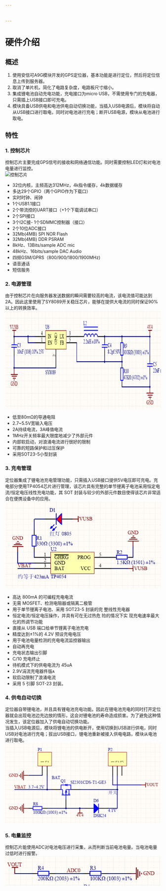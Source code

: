 ```yaml
---


---
```


<h1 id="硬件介绍">硬件介绍</h1>
<h2 id="概述">概述</h2>
<ol>
<li>使用安信可A9G模块开发的GPS定位器，基本功能是进行定位，然后将定位信息上传到服务器。</li>
<li>取消了单片机，简化了电路复杂度，电路板尺寸缩小。</li>
<li>集成锂电池自动充电功能，充电接口为micro USB，不需使用专门的充电器，只需插上USB接口即可充电。</li>
<li>模块具备USB供电和电池供电自动切换功能，当插入USB电源后，模块将自动从USB接口进行取电，同时对电池进行充电；断开USB电源，模块从电池进行取电。</li>
</ol>
<h2 id="特性">特性</h2>
<h3 id="控制芯片">1. 控制芯片</h3>
<p>控制芯片主要完成GPS信号的接收和网络通信功能。同时需要控制LED灯和对电池电量进行监控。<br>
<img src="https://github.com/Ai-Thinker-Open/GPRS_C_SDK/blob/master/doc/assets/A9.png" alt="控制芯片"></p>
<ul>
<li>32位内核，主频高达312MHz，4k指令缓存，4k数据缓存</li>
<li>多达29个GPIO（两个GPIO作为下载口）</li>
<li>实时时钟、闹钟</li>
<li>1个USB1.1接口</li>
<li>2个带流控的UART接口（+1个下载调试串口）</li>
<li>2个SPI接口</li>
<li>3个I2C接-   1个SDMMC控制器（接口）</li>
<li>2个10位ADC接口</li>
<li>32Mb(4MB) SPI NOR Flash</li>
<li>32Mb(4MB) DDR PSRAM</li>
<li>8kHz、13Bits/sample ADC mic</li>
<li>48kHz、16bits/sample DAC Audio</li>
<li>四频GSM/GPRS（800/900/1800/1900MHz)</li>
<li>语音通话</li>
<li>短信服务</li>
</ul>
<h3 id="电源管理">2. 电源管理</h3>
<p>由于控制芯片在向服务器发送数据的瞬间需要较高的电流，该电流值可能达到2A。因此这里使用了SY8089开关稳压芯片，能够在提供大电流的同时保证90%以上的转换效率。<br>
<img src="https://github.com/colourfate/HPL/blob/master/doc/picture/%E7%94%B5%E6%BA%90%E7%AE%A1%E7%90%86.PNG" width="908" height="319" alt="电源管理" align="center"></p>
<ul>
<li>低至80mΩ的导通电阻</li>
<li>2.7~5.5V宽输入电压</li>
<li>2A持续电流，3A峰值电流</li>
<li>1MHz开关频率最大限度地减少了外部元件</li>
<li>内部软启动，对浪涌电流进行很好的限制</li>
<li>可靠的短路保护和过压保护</li>
<li>采用SOT23-5小型封装</li>
</ul>
<h3 id="充电管理">3. 充电管理</h3>
<p>定位器集成了锂电池充电管理功能，只需插入USB接口提供5V电压即可充电。充电部分使用TP4054芯片进行管理，该芯片具有完整的单节锂离子电池采用恒定电流/恒定电压线性充电功能，其 SOT 封装与较少的外部元件数目使得该芯片非常适合在便携设备中的应用。<br>
<img src="https://github.com/colourfate/HPL/blob/master/doc/picture/%E5%85%85%E7%94%B5%E7%AE%A1%E7%90%86.PNG" alt="充电管理"></p>
<ul>
<li>高达 800mA 的可编程充电电流</li>
<li>无需 MOSFET、检测电阻器或隔离二极管</li>
<li>用于单节锂离子电池、采用 SOT23-5 封装的完 整线性充电器</li>
<li>恒定电流/恒定电压操作，并具有可在无过热危 险的情况下实 现充电速率最大化的热调节功能</li>
<li>直接从 USB 端口给单节锂离子电池充电</li>
<li>精度达到±1%的 4.2V 预设充电电压</li>
<li>用于电池电量检测的充电电流监控器输出</li>
<li>自动再充电</li>
<li>充电状态输出引脚</li>
<li>C/10 充电终止</li>
<li>待机模式下的供电电流为 45uA</li>
<li>2.9V涓流充电器件版ᴀ</li>
<li>软启动限制了浪涌电流</li>
<li>采用 5 引脚 SOT-23 封装。</li>
</ul>
<h3 id="供电自动切换">4. 供电自动切换</h3>
<p>定位器自带锂电池，并且具有锂电池充电功能。因此在锂电池充电的同时打开定位器就会出现电池边充边放的情形，这会对锂电池的寿命造成损害。为了避免这种情况发生，该定位器加入了供电自动切换功能。<br>
当插入USB电源后，模块将锂电池的供电断开，使用切换到USB进行供电，同时USB对电池进行充电；拔出USB接口，锂电池重新被接入供电电路，模块从电池进行取电。<br>
<img src="https://github.com/colourfate/HPL/blob/master/doc/picture/%E7%94%B5%E6%BA%90%E5%88%87%E6%8D%A2.PNG" alt="电源切换"></p>
<h3 id="电量监控">5. 电量监控</h3>
<p>控制芯片能使用ADC对电池电压进行采集，从而判断当前电池电量。当电池电量过低时进行报警。<br>
<img src="https://github.com/colourfate/HPL/blob/master/doc/picture/%E7%94%B5%E9%87%8F%E9%87%87%E9%9B%86.PNG" alt="电量监控"></p>

